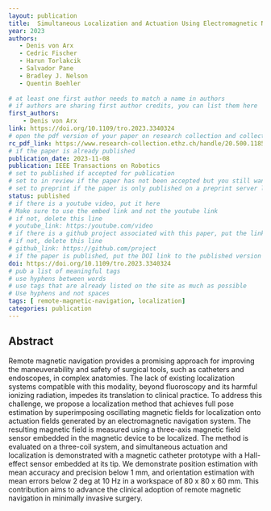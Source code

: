 ```yaml
---
layout: publication
title:  Simultaneous Localization and Actuation Using Electromagnetic Navigation Systems
year: 2023 
authors: 
   - Denis von Arx
   - Cedric Fischer
   - Harun Torlakcik
   - Salvador Pane
   - Bradley J. Nelson
   - Quentin Boehler
   
# at least one first author needs to match a name in authors
# if authors are sharing first author credits, you can list them here
first_authors: 
    - Denis von Arx
link: https://doi.org/10.1109/tro.2023.3340324
# open the pdf version of your paper on research collection and collect the link there
rc_pdf_link: https://www.research-collection.ethz.ch/handle/20.500.11850/646580
# if the paper is already published
publication_date: 2023-11-08
publication: IEEE Transactions on Robotics
# set to published if accepted for publication
# set to in review if the paper has not been accepted but you still want a web presence for it
# set to preprint if the paper is only published on a preprint server like arxiv
status: published
# if there is a youtube video, put it here
# Make sure to use the embed link and not the youtube link
# if not, delete this line
# youtube_link: https:/youtube.com/video
# if there is a github project associated with this paper, put the link here
# if not, delete this line
# github_link: https://github.com/project
# if the paper is published, put the DOI link to the published version
doi: https://doi.org/10.1109/tro.2023.3340324
# pub a list of meaningful tags
# use hyphens between words
# use tags that are already listed on the site as much as possible
# Use hyphens and not spaces
tags: [ remote-magnetic-navigation, localization]
categories: publication
---
```



## Abstract ##
Remote magnetic navigation provides a promising approach for improving the maneuverability and safety of surgical tools, such as catheters and endoscopes, in complex anatomies. The lack of existing localization systems compatible with this modality, beyond fluoroscopy and its harmful ionizing radiation, impedes its translation to clinical practice. To address this challenge, we propose a localization method that achieves full pose estimation by superimposing oscillating magnetic fields for localization onto actuation fields generated by an electromagnetic navigation system. The resulting magnetic field is measured using a three-axis magnetic field sensor embedded in the magnetic device to be localized. The method is evaluated on a three-coil system, and simultaneous actuation and localization is demonstrated with a magnetic catheter prototype with a Hall-effect sensor embedded at its tip. We demonstrate position estimation with mean accuracy and precision below 1 mm, and orientation estimation with mean errors below 2 deg at 10 Hz in a workspace of 80 x 80 x 60 mm. This contribution aims to advance the clinical adoption of remote magnetic navigation in minimally invasive surgery.